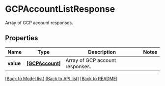 # GCPAccountListResponse

Array of GCP account responses.

## Properties

| Name      | Type                              | Description                     | Notes |
| --------- | --------------------------------- | ------------------------------- | ----- |
| **value** | [**[GCPAccount]**](GCPAccount.md) | Array of GCP account responses. |

[[Back to Model list]](README.md#documentation-for-models) [[Back to API list]](README.md#documentation-for-api-endpoints) [[Back to README]](README.md)
